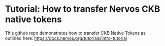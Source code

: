 # Tutorial: How to transfer Nervos CKB native tokens


This github repo demonstrates how to transfer CKB Native Tokens as outlined here:
https://docs.nervos.org/tutorials/intro-tutorial

